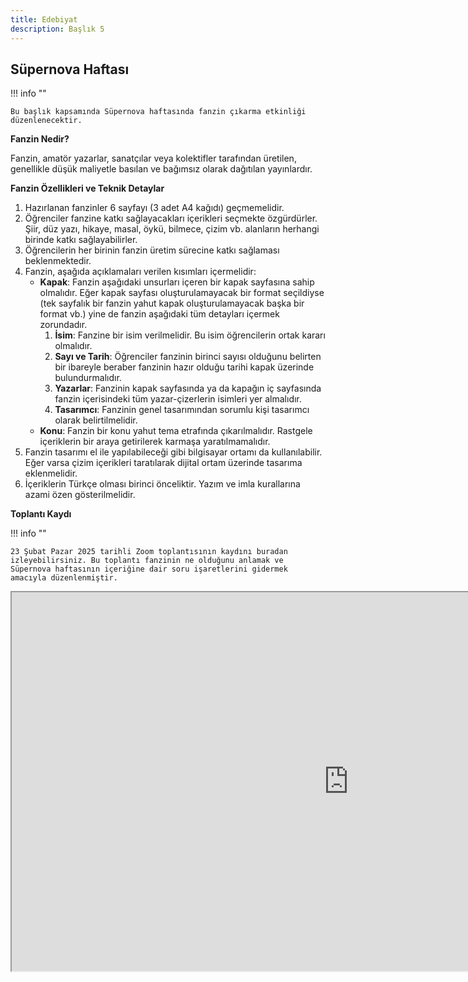 ```yaml
---
title: Edebiyat
description: Başlık 5
---
```


## Süpernova Haftası

!!! info ""

    Bu başlık kapsamında Süpernova haftasında fanzin çıkarma etkinliği düzenlenecektir.


**Fanzin Nedir?**

Fanzin, amatör yazarlar, sanatçılar veya kolektifler tarafından üretilen, genellikle düşük maliyetle basılan ve bağımsız olarak dağıtılan yayınlardır.

**Fanzin Özellikleri ve Teknik Detaylar**

1. Hazırlanan fanzinler 6 sayfayı (3 adet A4 kağıdı) geçmemelidir.
2. Öğrenciler fanzine katkı sağlayacakları içerikleri seçmekte özgürdürler. Şiir, düz yazı, hikaye, masal, öykü, bilmece, çizim vb. alanların herhangi birinde katkı sağlayabilirler.
3. Öğrencilerin her birinin fanzin üretim sürecine katkı sağlaması beklenmektedir.
4. Fanzin, aşağıda açıklamaları verilen kısımları içermelidir:
    - **Kapak**: Fanzin aşağıdaki unsurları içeren bir kapak sayfasına sahip olmalıdır. Eğer kapak sayfası oluşturulamayacak bir format seçildiyse (tek sayfalık bir fanzin yahut kapak oluşturulamayacak başka bir format vb.) yine de fanzin aşağıdaki tüm detayları içermek zorundadır.
        1. **İsim**: Fanzine bir isim verilmelidir. Bu isim öğrencilerin ortak kararı olmalıdır.
        2. **Sayı ve Tarih**: Öğrenciler fanzinin birinci sayısı olduğunu belirten bir ibareyle beraber fanzinin hazır olduğu tarihi kapak üzerinde bulundurmalıdır.
        3. **Yazarlar**: Fanzinin kapak sayfasında ya da kapağın iç sayfasında fanzin içerisindeki tüm yazar-çizerlerin isimleri yer almalıdır.
        4. **Tasarımcı**: Fanzinin genel tasarımından sorumlu kişi tasarımcı olarak belirtilmelidir.
    - **Konu**: Fanzin bir konu yahut tema etrafında çıkarılmalıdır. Rastgele içeriklerin bir araya getirilerek karmaşa yaratılmamalıdır.
5. Fanzin tasarımı el ile yapılabileceği gibi bilgisayar ortamı da kullanılabilir. Eğer varsa çizim içerikleri taratılarak dijital ortam üzerinde tasarıma eklenmelidir.
6. İçeriklerin Türkçe olması birinci önceliktir. Yazım ve imla kurallarına azami özen gösterilmelidir.

**Toplantı Kaydı**

!!! info ""

    23 Şubat Pazar 2025 tarihli Zoom toplantısının kaydını buradan izleyebilirsiniz. Bu toplantı fanzinin ne olduğunu anlamak ve Süpernova haftasının içeriğine dair soru işaretlerini gidermek amacıyla düzenlenmiştir.

<iframe src="https://drive.google.com/file/d/1J93kBYDiAT0-SdqV6jKMmhMJLqfvdOGV/preview" width="1078" height="606" allow="autoplay"></iframe>

